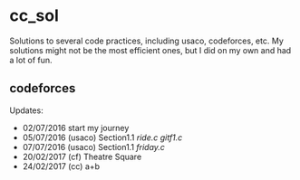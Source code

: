 # cc_sol
Solutions to several code practices, including usaco, codeforces, etc. My solutions might not be the most efficient ones, but I did on my own and had a lot of fun. 

## codeforces

Updates:
* 02/07/2016 start my journey
* 05/07/2016 (usaco) Section1.1 _ride.c_ _gitf1.c_
* 07/07/2016 (usaco) Section1.1 _friday.c_
* 20/02/2017 (cf) Theatre Square
* 24/02/2017 (cc) a+b
 
